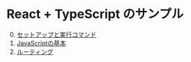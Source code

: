 # React + TypeScript のサンプル

0. [セットアップと実行コマンド](./note/00setup.md)
1. [JavaScriptの基本](./note/01javascript_kiso.md)
2. [ルーティング](./note/02routing.md)
